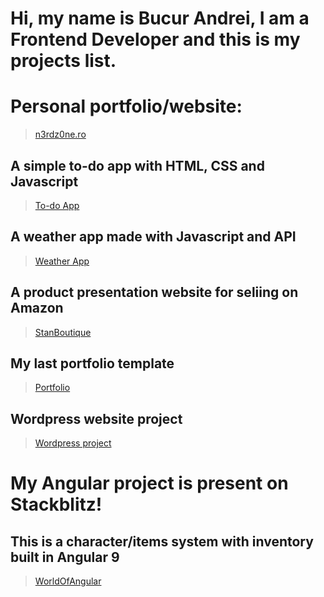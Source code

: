 # Hi, my name is Bucur Andrei, I am a Frontend Developer and this is my projects list.

# Personal portfolio/website: 
> [n3rdz0ne.ro](https://n3rdz0ne.ro)


## A simple to-do app with HTML, CSS and Javascript
> [To-do App](https://tabask0.github.io/TodoApp)

## A weather app made with Javascript and API
> [Weather App](https://n3rdz0ne.ro/WeatherApp/)

## A product presentation website for seliing on Amazon 
> [StanBoutique](https://tabask0.github.io/StanBoutique/)

## My last portfolio template
> [Portfolio](https://tabask0.github.io/PortfolioTemplate/)

## Wordpress website project
> [Wordpress project](https://scoalamionescu.ro/)

# My Angular project is present on Stackblitz!
## This is a character/items system with inventory built in Angular 9

> [WorldOfAngular](https://stackblitz.com/edit/angular-ivy-y4rgap)
